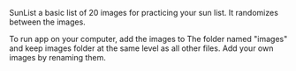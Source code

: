 SunList 
a basic list of 20 images for practicing your sun list.
It randomizes between the images.

To run app on your computer, add the images to The folder named "images" and keep images folder at the same level as all other files. Add your own images by renaming them.
